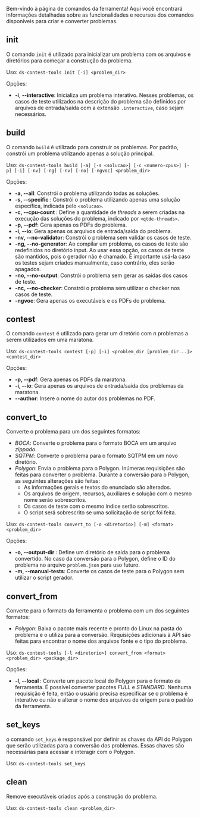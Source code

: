 Bem-vindo à página de comandos da ferramenta! Aqui você encontrará informações detalhadas sobre as funcionalidades e recursos dos comandos disponíveis para criar e converter problemas. 

## init

O comando `init` é utilizado para inicializar um problema com os arquivos e diretórios para começar a construção do problema.

Uso: `ds-contest-tools init [-i] <problem_dir>`

Opções:
- **-i**, **--interactive**: Inicializa um problema interativo. Nesses problemas, os casos de teste utilizados na descrição do problema são definidos por arquivos de entrada/saída com a extensão `.interactive`, caso sejam necessários.

## build

O comando `build` é utilizado para construir os problemas. Por padrão, constrói um problema utilizando apenas a solução principal.

Uso: `ds-contest-tools build [-a] [-s <solucao>] [-c <numero-cpus>] [-p] [-i] [-nv] [-ng] [-nv] [-no] [-ngvoc] <problem_dir>`

Opções:
- **-a, --all**: Constrói o problema utilizando todas as soluções.
- **-s, --specific <solucao>**: Constrói o problema utilizando apenas uma solução específica, indicada pelo `<solucao>`.
- **-c, --cpu-count <qtde-threads>**: Define a quantidade de *threads* a serem criadas na execução das soluções do problema, indicado por `<qtde-threads>`.
- **-p, --pdf**: Gera apenas os PDFs do problema.
- **-i, --io**: Gera apenas os arquivos de entrada/saída do problema.
- **-nv, --no-validator**: Constrói o problema sem validar os casos de teste.
- **-ng, --no-generator**: Ao compilar um problema, os casos de teste são redefinidos no diretório input. Ao usar essa opção, os casos de teste são mantidos, pois o gerador não é chamado. É importante usá-la caso os testes sejam criados manualmente, caso contrário, eles serão apagados.
- **-no, --no-output**: Constrói o problema sem gerar as saídas dos casos de teste.
- **-nc, --no-checker**: Constrói o problema sem utilizar o checker nos casos de teste.
- **-ngvoc**: Gera apenas os executáveis e os PDFs do problema.

## contest

O comando `contest` é utilizado para gerar um diretório com *n* problemas a serem utilizados em uma maratona. 

Uso: `ds-contest-tools contest [-p] [-i] <problem_dir [problem_dir...]> <contest_dir>`

Opções:
- **-p, --pdf**: Gera apenas os PDFs da maratona.
- **-i, --io**: Gera apenas os arquivos de entrada/saída dos problemas da maratona.
- **--author**: Insere o nome do autor dos problemas no PDF.

## convert_to

Converte o problema para um dos seguintes formatos:

- *BOCA*: Converte o problema para o formato BOCA em um arquivo *zippado*.
- *SQTPM*: Converte o problema para o formato SQTPM em um novo diretório.
- *Polygon*: Envia o problema para o Polygon. Inúmeras requisições são feitas para converter o problema. Durante a conversão para o Polygon, as seguintes alterações são feitas:
    - As informações gerais e textos do enunciado são alterados.
    - Os arquivos de origem, recursos, auxiliares e solução com o mesmo nome serão sobrescritos.
    - Os casos de teste com o mesmo índice serão sobrescritos.
    - O script será sobrescrito se uma solicitação de script foi feita.

Uso: `ds-contest-tools convert_to [-o <diretorio>] [-m] <format> <problem_dir>`

Opções:
- **-o, --output-dir <diretorio>**: Define um diretório de saída para o problema convertido. No caso da conversão para o Polygon, define o ID do problema no arquivo `problem.json` para uso futuro.
- **-m, --manual-tests**: Converte os casos de teste para o Polygon sem utilizar o script gerador.

## convert_from

Converte para o formato da ferramenta o problema com um dos seguintes formatos:
- *Polygon*: Baixa o pacote mais recente e pronto do Linux na pasta do problema e o utiliza para a conversão. Requisições adicionais à API são feitas para encontrar o nome dos arquivos fonte e o tipo do problema.

Uso: `ds-contest-tools [-l <diretorio>] convert_from <format> <problem_dir> <package_dir>`

Opções:
- **-l, --local <diretorio>**: Converte um pacote local do Polygon para o formato da ferramenta. É possível converter pacotes *FULL* e *STANDARD*. Nenhuma requisição é feita, então o usuário precisa especificar se o problema é interativo ou não e alterar o nome dos arquivos de origem para o padrão da ferramenta.

## set_keys

o comando `set_keys` é responsável por definir as chaves da API do Polygon que serão utilizadas para a conversão dos problemas. Essas chaves são necessárias para acessar e interagir com o Polygon.

Uso: `ds-contest-tools set_keys`

## clean

Remove executáveis ​​criados após a construção do problema.

Uso: `ds-contest-tools clean <problem_dir>`
